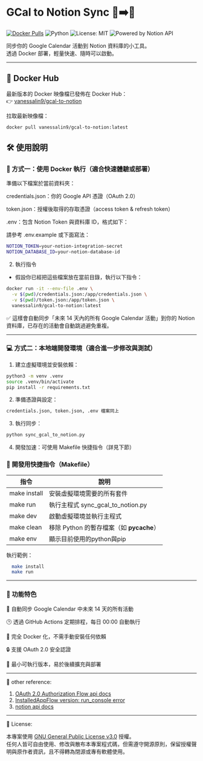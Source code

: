 # GCal to Notion Sync 📅➡️📒

[![Docker Pulls](https://img.shields.io/docker/pulls/vanessalin9/gcal-to-notion)](https://hub.docker.com/r/vanessalin9/gcal-to-notion)
![Python](https://img.shields.io/badge/Python-3.11-blue)
![License: MIT](https://img.shields.io/badge/License-MIT-green.svg)
![Powered by Notion API](https://img.shields.io/badge/Powered%20by-Notion%20API-black)

同步你的 Google Calendar 活動到 Notion 資料庫的小工具。  
透過 Docker 部署，輕量快速、隨時可以啟動。

---

## 🚀 Docker Hub

最新版本的 Docker 映像檔已發佈在 Docker Hub：  
👉 [vanessalin9/gcal-to-notion](https://hub.docker.com/r/vanessalin9/gcal-to-notion)

拉取最新映像檔：

```bash
docker pull vanessalin9/gcal-to-notion:latest
```

## 🛠️ 使用說明
### 🐳 方式一：使用 Docker 執行（適合快速體驗或部署）
準備以下檔案於當前資料夾：

credentials.json：你的 Google API 憑證（OAuth 2.0）

token.json：授權後取得的存取憑證（access token & refresh token）

.env：包含 Notion Token 與資料庫 ID，格式如下：
   
  請參考 .env.example 或下面寫法：
```bash
NOTION_TOKEN=your-notion-integration-secret
NOTION_DATABASE_ID=your-notion-database-id
```
2. 執行指令
- 假設你已經把這些檔案放在當前目錄，執行以下指令：
```bash
docker run -it --env-file .env \
  -v $(pwd)/credentials.json:/app/credentials.json \
  -v $(pwd)/token.json:/app/token.json \
  vanessalin9/gcal-to-notion:latest
```
✅ 這樣會自動同步「未來 14 天內的所有 Google Calendar 活動」到你的 Notion 資料庫，已存在的活動會自動跳過避免重複。

---
### 💻 方式二：本地端開發環境（適合進一步修改與測試）
1. 建立虛擬環境並安裝依賴：
```bash
python3 -m venv .venv
source .venv/bin/activate
pip install -r requirements.txt
```
2. 準備憑證與設定：
```bash
credentials.json, token.json, .env 檔案同上
```
3. 執行同步：
```bash
python sync_gcal_to_notion.py
```
4. 開發加速：可使用 Makefile 快捷指令（詳見下節）

### 🧰 開發用快捷指令（Makefile）

| 指令	| 說明 |
|---|---|
| make install | 安裝虛擬環境需要的所有套件 |
| make run | 執行主程式 sync_gcal_to_notion.py |
| make dev | 啟動虛擬環境並執行主程式 |
| make clean | 移除 Python 的暫存檔案（如 __pycache__） |
| make env | 顯示目前使用的python與pip |

執行範例：
```bash
  make install
  make run
```

---

### 📄 功能特色

📅 自動同步 Google Calendar 中未來 14 天的所有活動

🕒 透過 GitHub Actions 定期排程，每日 00:00 自動執行

🐳 完全 Docker 化，不需手動安裝任何依賴

🔒 支援 OAuth 2.0 安全認證

🎯 最小可執行版本，易於後續擴充與部署

---

📝 other reference:
1. [OAuth 2.0 Authorization Flow api docs](https://google-auth-oauthlib.readthedocs.io/en/latest/reference/google_auth_oauthlib.flow.html#google_auth_oauthlib.flow.InstalledAppFlow)
2. [InstalledAppFlow version: run_console error](https://stackoverflow.com/questions/75602866/google-oauth-attributeerror-installedappflow-object-has-no-attribute-run-co)
3. [notion api docs](https://developers.notion.com/reference/page-property-values)

---

📄 License:

本專案使用 [GNU General Public License v3.0](https://www.gnu.org/licenses/gpl-3.0.html) 授權。  
任何人皆可自由使用、修改與散布本專案程式碼，但需遵守開源原則，保留授權聲明與原作者資訊，且不得轉為閉源或專有軟體使用。

